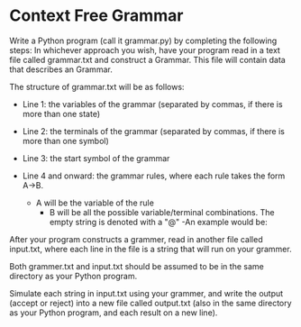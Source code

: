 # Context Free Grammar

Write a Python program (call it grammar.py) by completing the following steps:
In whichever approach you wish, have your program read in a text file called grammar.txt and construct a Grammar. This file will contain data that describes an Grammar.

The structure of grammar.txt will be as follows:

- Line 1: the variables of the grammar (separated by commas, if there is more than one state)
- Line 2: the terminals of the grammar (separated by commas, if there is more than one symbol)
- Line 3: the start symbol of the grammar
- Line 4 and onward: the grammar rules, where each rule takes the form A->B.

  - A will be the variable of the rule
    - B will be all the possible variable/terminal combinations. The empty string is denoted with a "@"
    -An example would be:


After your program constructs a grammer, read in another file called input.txt, where each line in the file is a string that will run on your grammer.

Both grammer.txt and input.txt should be assumed to be in the same directory as your Python program.

Simulate each string in input.txt using your grammer, and write the output (accept or reject) into a new file called output.txt (also in the same directory as your Python program, and each result on a new line).